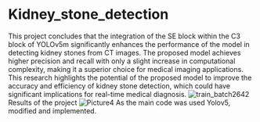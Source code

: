 # Kidney_stone_detection
This project concludes that the integration of the SE block within the C3 block of YOLOv5m significantly enhances the performance of the model in detecting kidney stones from CT images. The proposed model achieves higher precision and recall with only a slight increase in computational complexity, making it a superior choice for medical imaging applications. This research highlights the potential of the proposed model to improve the accuracy and efficiency of kidney stone detection, which could have significant implications for real-time medical diagnosis.
![train_batch2642](https://github.com/user-attachments/assets/6990fc87-6f48-4657-a74b-34c7e2e64189)
Results of the project
![Picture4](https://github.com/user-attachments/assets/50f71be6-a442-40df-abd8-cb439de6fb4c)
As the main code was used Yolov5, modified and implemented.
